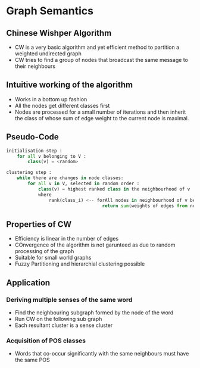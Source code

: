 # Graph Semantics

## Chinese Wishper Algorithm
- CW is a very basic algorithm and yet efficient method to partition a weighted undirected graph
- CW tries to find a group of nodes that broadcast the same message to their neighbours

## Intuitive working of the algorithm
- Works in a bottom up fashion
- All the nodes get different classes first
- Nodes are processed for a small number of iterations and then inherit the class of whose sum of edge weight to the current node is maximal.

## Pseudo-Code
```python
initialisation step :
    for all v belonging to V :
        class(v) = <random>

clustering step :
    while there are changes in node classes:
        for all v in V, selected in random order :
            class(v) = highest ranked class in the neighbourhood of v
            where
                rank(class_i) <-- forAll nodes in neighbourhood of v belonging to class_i:
                                    return sum(weights of edges from nodes to v)
```

## Properties of CW
- Efficiency is linear in the number of edges
- COnvergence of the algorithm is not garunteed as due to random processing of the graph
- Suitable for small world graphs
- Fuzzy Partitioning and hierarchial clustering possible

## Application

### Deriving multiple senses of the same word
- Find the neighbouring subgraph formed by the node of the word
- Run CW on the following sub graph
- Each resultant cluster is a sense cluster 

### Acquisition of POS classes
- Words that co-occur significantly with the same neighbours must have the same POS



